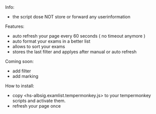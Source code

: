 Info:
 - the script dose NOT store or forward any userinformation


Features:
  
 - auto refresh your page every 60 seconds ( no timeout anymore )
 - auto format your exams in a better list
 - allows to sort your exams 
 - stores the last filter and applyes after manual or auto refresh


Coming soon:

 - add filter
 - add marking


How to install:

 - copy <hs-albsig.examlist.tempermonkey.js> to your tempermonkey scripts and activate them.
 - refresh your page once
